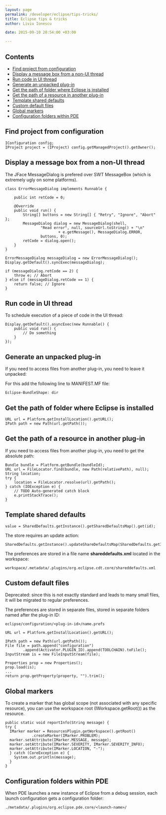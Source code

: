 ```yaml
---
layout: page
permalink: /developer/eclipse/tips-tricks/
title: Eclipse tips & tricks
author: Liviu Ionescu

date: 2015-09-10 20:54:00 +03:00

---
```


## Contents
* [Find project from configuration](#find-project-from-configuration)
* [Display a message box from a non-UI thread](#display-a-message-box-from-a-non-ui-thread)
* [Run code in UI thread](#run-code-in-ui-thread)
* [Generate an unpacked plug-in](#generate-an-unpacked-plug-in)
* [Get the path of folder where Eclipse is installed](#get-the-path-of-folder-where-eclipse-is-installed)
* [Get the path of a resource in another plug-in](#get-the-path-of-a-resource-in-another-plug-in)
* [Template shared defaults](#template-shared-defaults)
* [Custom default files](#custom-default-files)
* [Global markers](#global-markers)
* [Configuration folders within PDE](#configuration-folders-within-pde)

## Find project from configuration

    IConfiguration config;
    IProject project = (IProject) config.getManagedProject().getOwner();

## Display a message box from a non-UI thread

The JFace MessageDialog is prefered over SWT MessageBox (which is extremely ugly on some platforms).

    class ErrorMessageDialog implements Runnable {

        public int retCode = 0;

        @Override
        public void run() {
            String[] buttons = new String[] { "Retry", "Ignore", "Abort" };
            MessageDialog dialog = new MessageDialog(shell,
                    "Read error", null, sourceUrl.toString() + "\n"
                            + e.getMessage(), MessageDialog.ERROR,
                    buttons, 0);
            retCode = dialog.open();
        }
    }

    ErrorMessageDialog messageDialog = new ErrorMessageDialog();
    Display.getDefault().syncExec(messageDialog);

    if (messageDialog.retCode == 2) {
        throw e; // Abort
    } else if (messageDialog.retCode == 1) {
        return false; // Ignore
    }

## Run code in UI thread

To schedule execution of a piece of code in the UI thread:

    Display.getDefault().asyncExec(new Runnable() {
        public void run() {
            // Do something
        }
    });

## Generate an unpacked plug-in

If you need to access files from another plug-in, you need to leave it unpacked:

For this add the following line to MANIFEST.MF file:

    Eclipse-BundleShape: dir

## Get the path of folder where Eclipse is installed

    URL url = Platform.getInstallLocation().getURL();
    IPath path = new Path(url.getPath());

## Get the path of a resource in another plug-in

If you need to access files from another plug-in, you need to get the absolute path:

    Bundle bundle = Platform.getBundle(bundleId);
    URL url = FileLocator.find(bundle, new Path(relativePath), null);
    String location;
    try {
        location = FileLocator.resolve(url).getPath();
    } catch (IOException e) {
        // TODO Auto-generated catch block
        e.printStackTrace();
    }

## Template shared defaults

    value = SharedDefaults.getInstance().getSharedDefaultsMap().get(id);

The store requires an update action:

    SharedDefaults.getInstance().updateShareDefaultsMap(SharedDefaults.getInstance().getSharedDefaultsMap());

The preferences are stored in a file name **shareddefaults.xml** located in the workspace:

    workspace/.metadata/.plugins/org.eclipse.cdt.core/shareddefaults.xml

## Custom default files

Deprecated: since this is not exactly standard and leads to many small files, it will be migrated to regular preferences.

The preferences are stored in separate files, stored in separate folders named after the plug-in ID:

    eclipse/configuration/<plug-in-id>/name.prefs

    URL url = Platform.getInstallLocation().getURL();

    IPath path = new Path(url.getPath());
    File file = path.append("configuration")
            .append(Activator.PLUGIN_ID).append(TOOLCHAIN).toFile();
    InputStream is = new FileInputStream(file);

    Properties prop = new Properties();
    prop.load(is);
    ...
    return prop.getProperty(property, "").trim();

## Global markers

To create a marker that has global scope (not associated with any specific resource), you can use the workspace root (IWorkspace.getRoot()) as the resource.

    public static void reportInfo(String message) {
    try {
      IMarker marker = ResourcesPlugin.getWorkspace().getRoot()
                .createMarker(IMarker.PROBLEM);
      marker.setAttribute(IMarker.MESSAGE, message);
      marker.setAttribute(IMarker.SEVERITY, IMarker.SEVERITY_INFO);
      marker.setAttribute(IMarker.LOCATION, "-");
      } catch (CoreException e) {
        System.out.println(message);
      }
    }

## Configuration folders within PDE

When PDE launches a new instance of Eclipse from a debug session, each launch configuration gets a configuration folder:

    ./metadata/.plugins/org.eclipse.pde.core/<launch-name>/
